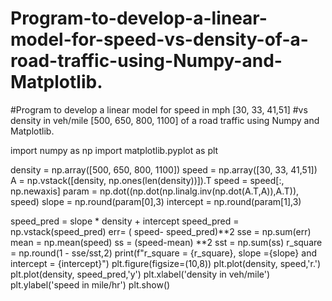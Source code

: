 # Program-to-develop-a-linear-model-for-speed-vs-density-of-a-road-traffic-using-Numpy-and-Matplotlib.
#Program to develop a linear model for speed in mph [30, 33, 41,51]
#vs density in veh/mile [500, 650, 800, 1100] of a road traffic using Numpy and Matplotlib.

import numpy as np
import matplotlib.pyplot as plt

density = np.array([500, 650, 800, 1100])
speed = np.array([30, 33, 41,51])
A = np.vstack([density, np.ones(len(density))]).T
speed = speed[:, np.newaxis]
param = np.dot((np.dot(np.linalg.inv(np.dot(A.T,A)),A.T)), speed)
slope = np.round(param[0],3)
intercept = np.round(param[1],3)

speed_pred = slope * density + intercept
speed_pred = np.vstack(speed_pred)
err= ( speed- speed_pred)**2
sse = np.sum(err)
mean = np.mean(speed)
ss = (speed-mean) **2
sst = np.sum(ss)
r_square = np.round(1 - sse/sst,2)
print(f"r_square = {r_square}, slope ={slope} and intercept = {intercept}")
plt.figure(figsize=(10,8))
plt.plot(density, speed,'r.')
plt.plot(density, speed_pred,'y')
plt.xlabel('density in veh/mile')
plt.ylabel('speed in mile/hr')
plt.show()

